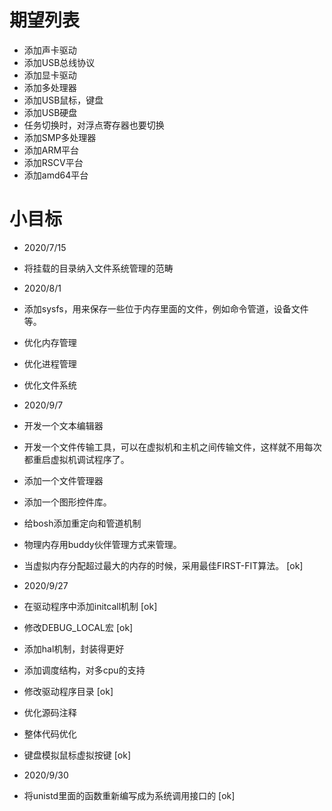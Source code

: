 # 期望列表
* 添加声卡驱动
* 添加USB总线协议
* 添加显卡驱动
* 添加多处理器
* 添加USB鼠标，键盘
* 添加USB硬盘
* 任务切换时，对浮点寄存器也要切换
* 添加SMP多处理器
* 添加ARM平台
* 添加RSCV平台
* 添加amd64平台

# 小目标
* 2020/7/15
* 将挂载的目录纳入文件系统管理的范畴
* 2020/8/1
* 添加sysfs，用来保存一些位于内存里面的文件，例如命令管道，设备文件等。
* 优化内存管理
* 优化进程管理
* 优化文件系统
* 2020/9/7
* 开发一个文本编辑器
* 开发一个文件传输工具，可以在虚拟机和主机之间传输文件，这样就不用每次都重启虚拟机调试程序了。
* 添加一个文件管理器
* 添加一个图形控件库。
* 给bosh添加重定向和管道机制
* 物理内存用buddy伙伴管理方式来管理。
* 当虚拟内存分配超过最大的内存的时候，采用最佳FIRST-FIT算法。 [ok]
* 2020/9/27
* 在驱动程序中添加initcall机制 [ok]
* 修改DEBUG_LOCAL宏 [ok]
* 添加hal机制，封装得更好
* 添加调度结构，对多cpu的支持
* 修改驱动程序目录 [ok]
* 优化源码注释
* 整体代码优化
* 键盘模拟鼠标虚拟按键 [ok]

* 2020/9/30
* 将unistd里面的函数重新编写成为系统调用接口的 [ok]